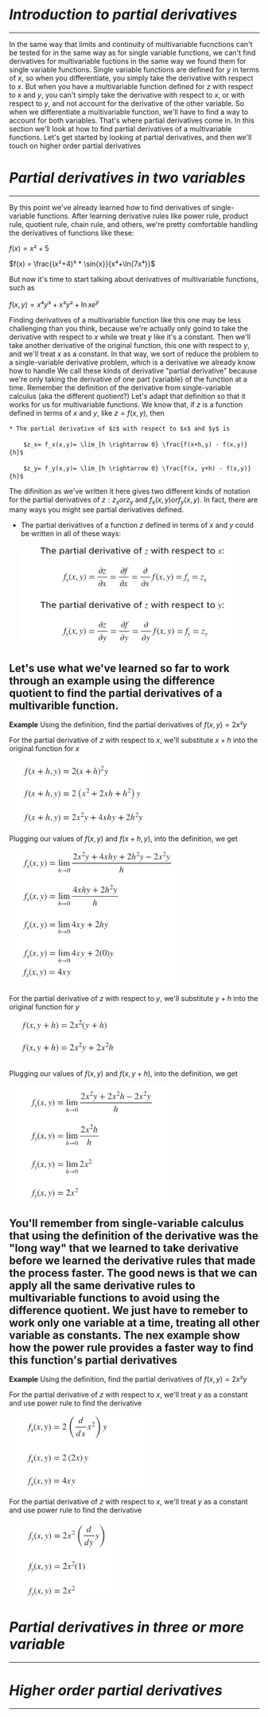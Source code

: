 # *Introduction to partial derivatives*
---
In the same way that limits and continuity of multivariable fucnctions can't be tested for in the same way as for single variable functions, we can't find derivatives for multivariable fuctions in the same way we found them for single variable functions.
Single variable functions are defined for $y$ in terms of $x$, so when you differentiate, you simply take the derivative with respect to $x$. But when you have a multivariable function defined for $z$ with respect to $x$ and $y$, you can't simply take the derivative with respect to $x$, or with respect to $y$, and not account for the derivative of the other variable.
So when we differentiate a multivariable function, we'll have to find a way to account for both variables. That's where partial derivatives come in.
In this section we'll look at how to find partial derivatives of a multivariable functions. Let's get started by looking at partial derivatives, and then we'll touch on higher order partial derivatives

# *Partial derivatives in two variables*
---
By this point we've already learned how to find derivatives of single-variable functions. After learning derivative rules like power rule, product rule, quotient rule, chain rule, and others, we're pretty comfortable handling the derivatives of functions like these:

$f(x) = x² + 5$

$f(x) = \frac{(x²+4)³ * \sin{x}}{x⁴+\ln{7x⁴}}$

But now it's time to start talking about derivatives of multivariable functions, such as 

$f(x,y) = x⁴y³ + x³y²+\ln{xe^{y}}$

Finding derivatives of a multivariable function like this one may be less challenging than you think, because we're actually only goind to take the derivative with respect to $x$ while we treat $y$ like it's a constant. Then we'll take another derivative of the original function, this one with respect to $y$, and we'll treat $x$ as a constant.
In that way, we sort of reduce the problem to a single-variable derivative problem, which is a derivative we already know how to handle
We call these kinds of derivative "partial derivative" because we're only taking the derivative of one part (variable) of the function at a time. Remember the definition of the derivative from single-variable calculus (aka the different quotient?) Let's adapt that definition so that it works for us for multivariable functions.
We know that, if $z$ is a function defined in terms of $x$ and $y$, like $z=f(x,y)$, then 
    
    * The partial derivative of $z$ with respect to $x$ and $y$ is
  
        $z_x= f_x(x,y)= \lim_{h \rightarrow 0} \frac{f(x+h,y) - f(x,y)}{h}$

        $z_y= f_y(x,y)= \lim_{h \rightarrow 0} \frac{f(x, y+h) - f(x,y)}{h}$

The difinition as we've written it here gives two different kinds of notation for the partial derivatives of $z: z_x or z_y$ and $f_x(x,y) or f_y(x,y)$. In fact, there are many ways you might see partial derivatives defined.
* The partial derivatives of a function $z$ defined in terms of $x$ and $y$ could be written in all of these ways:
  
  ![derivatives1](image.png)

Let's use what we've learned so far to work through an example using the difference quotient to find the partial derivatives of a multivarible function.
---
**Example**
Using the definition, find the partial derivatives of $f(x,y)=2x²y$

For the partial derivative of $z$ with respect to $x$, we'll substitute $x+h$ into the original function for $x$

![ex1](image-1.png)

Plugging our values of $f(x,y)$ and $f(x+h, y)$, into the definition, we get

![ex2](image-2.png)

For the partial derivative of $z$ with respect to $y$, we'll substitute $y+h$ into the original function for $y$

![ex3](image-3.png)

Plugging our values of $f(x,y)$ and $f(x, y+h)$, into the definition, we get

![ex4](image-4.png)

You'll remember from single-variable calculus that using the definition of the derivative was the "long way" that we learned to take derivative before we learned the derivative rules that made the process faster. The good news is that we can apply all the same derivative rules to multivariable functions to avoid using the difference quotient. We just have to remeber to work only one variable at a time, treating all other variable as constants. 
The nex example show how the power rule provides a faster way to find this function's partial derivatives
---
**Example**
Using the definition, find the partial derivatives of $f(x,y) = 2x²y$

For the partial derivative of $z$ with respect to $x$, we'll treat $y$ as a constant and use power rule to find the derivative

![ex5](image-8.png)

For the partial derivative of $z$ with respect to $x$, we'll treat $y$ as a constant and use power rule to find the derivative

![ex6](image-5.png)

# *Partial derivatives in three or more variable*
---

# *Higher order partial derivatives*
---